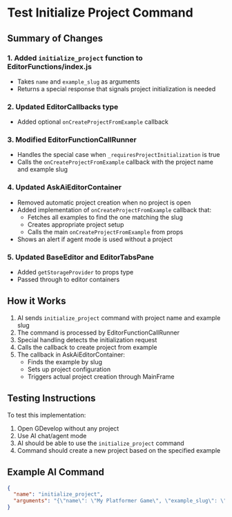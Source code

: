 # Test Initialize Project Command

## Summary of Changes

### 1. Added `initialize_project` function to EditorFunctions/index.js
- Takes `name` and `example_slug` as arguments
- Returns a special response that signals project initialization is needed

### 2. Updated EditorCallbacks type
- Added optional `onCreateProjectFromExample` callback

### 3. Modified EditorFunctionCallRunner
- Handles the special case when `_requiresProjectInitialization` is true
- Calls the `onCreateProjectFromExample` callback with the project name and example slug

### 4. Updated AskAiEditorContainer
- Removed automatic project creation when no project is open
- Added implementation of `onCreateProjectFromExample` callback that:
  - Fetches all examples to find the one matching the slug
  - Creates appropriate project setup
  - Calls the main `onCreateProjectFromExample` from props
- Shows an alert if agent mode is used without a project

### 5. Updated BaseEditor and EditorTabsPane
- Added `getStorageProvider` to props type
- Passed through to editor containers

## How it Works

1. AI sends `initialize_project` command with project name and example slug
2. The command is processed by EditorFunctionCallRunner
3. Special handling detects the initialization request
4. Calls the callback to create project from example
5. The callback in AskAiEditorContainer:
   - Finds the example by slug
   - Sets up project configuration
   - Triggers actual project creation through MainFrame

## Testing Instructions

To test this implementation:

1. Open GDevelop without any project
2. Use AI chat/agent mode
3. AI should be able to use the `initialize_project` command
4. Command should create a new project based on the specified example

## Example AI Command

```json
{
  "name": "initialize_project",
  "arguments": "{\"name\": \"My Platformer Game\", \"example_slug\": \"geometry-monster\"}"
}
```